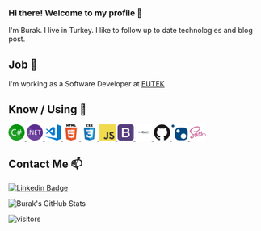 ### Hi there! Welcome to my profile 👋

I'm Burak. I live in Turkey. I like to follow up to date technologies and blog post.

<!--
**bozburak/bozburak** is a ✨ _special_ ✨ repository because its `README.md` (this file) appears on your GitHub profile.

Here are some ideas to get you started:

- 🔭 I’m currently working on ...
- 🌱 I’m currently learning ...
- 👯 I’m looking to collaborate on ...
- 🤔 I’m looking for help with ...
- 💬 Ask me about ...
- 📫 How to reach me: ...
- 😄 Pronouns: ...
- ⚡ Fun fact: ...
-->


## Job 🔭

I'm working as a Software Developer at [EUTEK](http://www.eutek.com.tr)


## Know / Using <g-emoji class="g-emoji" alias="brain" fallback-src="https://github.githubassets.com/images/icons/emoji/unicode/1f9e0.png">🧠</g-emoji>
<p>
    <a target="_blank" rel="noopener noreferrer" href="https://github.com/github/explore/blob/master/topics/csharp/csharp.png?raw=true">
        <img src="https://github.com/github/explore/raw/master/topics/csharp/csharp.png?raw=true" height="32" style="max-width: 100%;" />
    </a>
    <a target="_blank" rel="noopener noreferrer" href="https://github.com/github/explore/blob/master/topics/dotnet/dotnet.png?raw=true">
        <img src="https://github.com/github/explore/raw/master/topics/dotnet/dotnet.png?raw=true" height="32" style="max-width: 100%;" />
    </a>
    <a target="_blank" rel="noopener noreferrer" href="https://github.com/github/explore/blob/master/topics/visual-studio-code/visual-studio-code.png?raw=true">
        <img src="https://github.com/github/explore/raw/master/topics/visual-studio-code/visual-studio-code.png?raw=true" height="32" style="max-width: 100%;" />
    </a>
    <a target="_blank" rel="noopener noreferrer" href="https://github.com/github/explore/blob/master/topics/html/html.png?raw=true">
        <img src="https://github.com/github/explore/blob/master/topics/html/html.png?raw=true" height="32" style="max-width: 100%;" />
    </a>
    <a target="_blank" rel="noopener noreferrer" href="https://github.com/github/explore/blob/master/topics/css/css.png?raw=true">
        <img src="https://github.com/github/explore/raw/master/topics/css/css.png?raw=true" height="32" style="max-width: 100%;" />
    </a>
    <a target="_blank" rel="noopener noreferrer" href="https://github.com/github/explore/blob/master/topics/javascript/javascript.png?raw=true">
        <img src="https://github.com/github/explore/blob/master/topics/javascript/javascript.png?raw=true" height="32" style="max-width: 100%;" />
    </a>
    <a target="_blank" rel="noopener noreferrer" href="https://github.com/github/explore/blob/master/topics/bootstrap/bootstrap.png?raw=true">
        <img src="https://github.com/github/explore/raw/master/topics/bootstrap/bootstrap.png?raw=true" height="32" style="max-width: 100%;" />
    </a>
    <a target="_blank" rel="noopener noreferrer" href="https://github.com/github/explore/blob/master/topics/jquery/jquery.png?raw=true">
        <img src="https://github.com/github/explore/blob/master/topics/jquery/jquery.png?raw=true" height="32" style="max-width: 100%;" />
    </a>
    <a target="_blank" rel="noopener noreferrer" href="https://github.com/github/explore/blob/master/topics/github/github.png?raw=true">
        <img src="https://github.com/github/explore/raw/master/topics/github/github.png?raw=true" height="32" style="max-width: 100%;" />
    </a>
    <a target="_blank" rel="noopener noreferrer" href="https://github.com/github/explore/blob/master/topics/nuget/nuget.png?raw=true">
        <img src="https://github.com/github/explore/raw/master/topics/nuget/nuget.png?raw=true" height="32" style="max-width: 100%;" />
    </a>
    <a target="_blank" rel="noopener noreferrer" href="https://github.com/github/explore/blob/master/topics/sass/sass.png?raw=true">
        <img src="https://github.com/github/explore/raw/master/topics/sass/sass.png?raw=true" height="32" style="max-width: 100%;" />
    </a>
</p>


## Contact Me 📫

[![Linkedin Badge](https://img.shields.io/badge/bozburak-follow%20on%20linkedin-blue?style=for-the-badge&logo=linkedin)](https://www.linkedin.com/in/burak-boz-50bb72163/)


![Burak's GitHub Stats](https://github-readme-stats.vercel.app/api?username=bozburak&show_icons=true)

![visitors](https://img.shields.io/badge/dynamic/json?color=informational&label=visitor%20count&query=value&url=https%3A%2F%2Fapi.countapi.xyz%2Fhit%2Fbozburak.bozburak%2Freadme)
